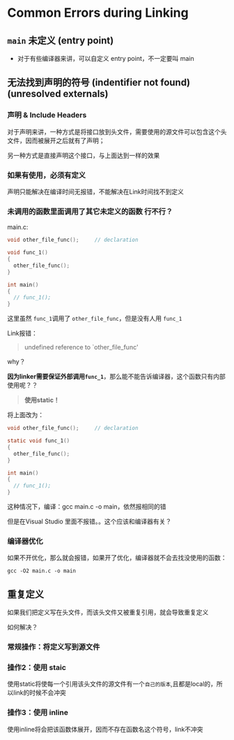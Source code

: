 # Common Errors during Linking

## `main` 未定义 (entry point)
- 对于有些编译器来讲，可以自定义 entry point，不一定要叫 main

## 无法找到声明的符号 (indentifier not found) (unresolved externals)

### 声明 & Include Headers
对于声明来讲，一种方式是将接口放到头文件，需要使用的源文件可以包含这个头文件，因而被展开之后就有了声明；

另一种方式是直接声明这个接口，与上面达到一样的效果

### 如果有使用，必须有定义
声明只能解决在编译时间无报错，不能解决在Link时间找不到定义

### 未调用的函数里面调用了其它未定义的函数 行不行？

main.c:
```c
void other_file_func();     // declaration

void func_1()
{
  other_file_func();
}

int main()
{
  // func_1();
}
```

这里虽然 `func_1`调用了 `other_file_func`，但是没有人用 `func_1`

Link报错：
> undefined reference to `other_file_func'

why？

**因为linker需要保证外部调用`func_1`**，那么能不能告诉编译器，这个函数只有内部使用呢？？

> **使用static！**

将上面改为：

```c
void other_file_func();     // declaration

static void func_1()
{
  other_file_func();
}

int main()
{
  // func_1();
}
```
这种情况下，编译：gcc main.c -o main，依然报相同的错

但是在Visual Studio 里面不报错。。这个应该和编译器有关？

### 编译器优化
如果不开优化，那么就会报错，如果开了优化，编译器就不会去找没使用的函数：
    
    gcc -O2 main.c -o main

## 重复定义
如果我们把定义写在头文件，而该头文件又被重复引用，就会导致重复定义

如何解决？

### 常规操作：将定义写到源文件

### 操作2：使用 staic
使用static将使每一个引用该头文件的源文件有一个`自己的版本`,且都是local的，所以link的时候不会冲突

### 操作3：使用 inline
使用inline将会把该函数体展开，因而不存在函数名这个符号，link不冲突